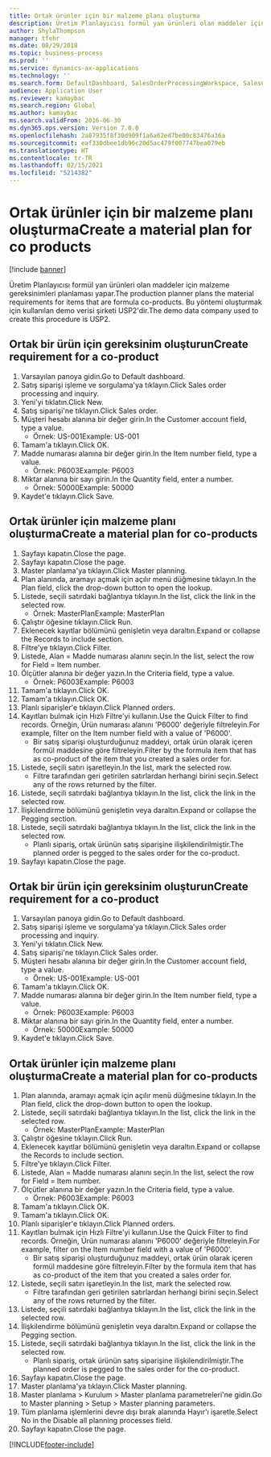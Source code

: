```yaml
---
title: Ortak ürünler için bir malzeme planı oluşturma
description: Üretim Planlayıcısı formül yan ürünleri olan maddeler için malzeme gereksinimleri planlaması yapar.
author: ShylaThompson
manager: tfehr
ms.date: 08/29/2018
ms.topic: business-process
ms.prod: ''
ms.service: dynamics-ax-applications
ms.technology: ''
ms.search.form: DefaultDashboard, SalesOrderProcessingWorkspace, SalesCreateOrder, SalesTable, ReqCreatePlanWorkspace, ReqTransPlanCard, SysQueryForm, ReqTransPo
audience: Application User
ms.reviewer: kamaybac
ms.search.region: Global
ms.author: kamaybac
ms.search.validFrom: 2016-06-30
ms.dyn365.ops.version: Version 7.0.0
ms.openlocfilehash: 2a87935f8f30d909f1a6a62ed7be00c83476a36a
ms.sourcegitcommit: eaf330dbee1db96c20d5ac479f007747bea079eb
ms.translationtype: HT
ms.contentlocale: tr-TR
ms.lasthandoff: 02/15/2021
ms.locfileid: "5214382"
---
```

# <a name="create-a-material-plan-for-co-products"></a><span data-ttu-id="555e5-103">Ortak ürünler için bir malzeme planı oluşturma</span><span class="sxs-lookup"><span data-stu-id="555e5-103">Create a material plan for co products</span></span>

[!include [banner](../../includes/banner.md)]

<span data-ttu-id="555e5-104">Üretim Planlayıcısı formül yan ürünleri olan maddeler için malzeme gereksinimleri planlaması yapar.</span><span class="sxs-lookup"><span data-stu-id="555e5-104">The production planner plans the material requirements for items that are formula co-products.</span></span> <span data-ttu-id="555e5-105">Bu yöntemi oluşturmak için kullanılan demo verisi şirketi USP2'dir.</span><span class="sxs-lookup"><span data-stu-id="555e5-105">The demo data company used to create this procedure is USP2.</span></span>


## <a name="create-requirement-for-a-co-product"></a><span data-ttu-id="555e5-106">Ortak bir ürün için gereksinim oluşturun</span><span class="sxs-lookup"><span data-stu-id="555e5-106">Create requirement for a co-product</span></span>
1. <span data-ttu-id="555e5-107">Varsayılan panoya gidin.</span><span class="sxs-lookup"><span data-stu-id="555e5-107">Go to Default dashboard.</span></span>
2. <span data-ttu-id="555e5-108">Satış siparişi işleme ve sorgulama'ya tıklayın.</span><span class="sxs-lookup"><span data-stu-id="555e5-108">Click Sales order processing and inquiry.</span></span>
3. <span data-ttu-id="555e5-109">Yeni'yi tıklatın.</span><span class="sxs-lookup"><span data-stu-id="555e5-109">Click New.</span></span>
4. <span data-ttu-id="555e5-110">Satış siparişi'ne tıklayın.</span><span class="sxs-lookup"><span data-stu-id="555e5-110">Click Sales order.</span></span>
5. <span data-ttu-id="555e5-111">Müşteri hesabı alanına bir değer girin.</span><span class="sxs-lookup"><span data-stu-id="555e5-111">In the Customer account field, type a value.</span></span>
    * <span data-ttu-id="555e5-112">Örnek: US-001</span><span class="sxs-lookup"><span data-stu-id="555e5-112">Example: US-001</span></span>  
6. <span data-ttu-id="555e5-113">Tamam'a tıklayın.</span><span class="sxs-lookup"><span data-stu-id="555e5-113">Click OK.</span></span>
7. <span data-ttu-id="555e5-114">Madde numarası alanına bir değer girin.</span><span class="sxs-lookup"><span data-stu-id="555e5-114">In the Item number field, type a value.</span></span>
    * <span data-ttu-id="555e5-115">Örnek: P6003</span><span class="sxs-lookup"><span data-stu-id="555e5-115">Example: P6003</span></span>  
8. <span data-ttu-id="555e5-116">Miktar alanına bir sayı girin.</span><span class="sxs-lookup"><span data-stu-id="555e5-116">In the Quantity field, enter a number.</span></span>
    * <span data-ttu-id="555e5-117">Örnek: 50000</span><span class="sxs-lookup"><span data-stu-id="555e5-117">Example: 50000</span></span>  
9. <span data-ttu-id="555e5-118">Kaydet'e tıklayın.</span><span class="sxs-lookup"><span data-stu-id="555e5-118">Click Save.</span></span>

## <a name="create-a-material-plan-for-co-products"></a><span data-ttu-id="555e5-119">Ortak ürünler için malzeme planı oluşturma</span><span class="sxs-lookup"><span data-stu-id="555e5-119">Create a material plan for co-products</span></span>
1. <span data-ttu-id="555e5-120">Sayfayı kapatın.</span><span class="sxs-lookup"><span data-stu-id="555e5-120">Close the page.</span></span>
2. <span data-ttu-id="555e5-121">Sayfayı kapatın.</span><span class="sxs-lookup"><span data-stu-id="555e5-121">Close the page.</span></span>
3. <span data-ttu-id="555e5-122">Master planlama'ya tıklayın.</span><span class="sxs-lookup"><span data-stu-id="555e5-122">Click Master planning.</span></span>
4. <span data-ttu-id="555e5-123">Plan alanında, aramayı açmak için açılır menü düğmesine tıklayın.</span><span class="sxs-lookup"><span data-stu-id="555e5-123">In the Plan field, click the drop-down button to open the lookup.</span></span>
5. <span data-ttu-id="555e5-124">Listede, seçili satırdaki bağlantıya tıklayın.</span><span class="sxs-lookup"><span data-stu-id="555e5-124">In the list, click the link in the selected row.</span></span>
    * <span data-ttu-id="555e5-125">Örnek: MasterPlan</span><span class="sxs-lookup"><span data-stu-id="555e5-125">Example: MasterPlan</span></span>  
6. <span data-ttu-id="555e5-126">Çalıştır öğesine tıklayın.</span><span class="sxs-lookup"><span data-stu-id="555e5-126">Click Run.</span></span>
7. <span data-ttu-id="555e5-127">Eklenecek kayıtlar bölümünü genişletin veya daraltın.</span><span class="sxs-lookup"><span data-stu-id="555e5-127">Expand or collapse the Records to include section.</span></span>
8. <span data-ttu-id="555e5-128">Filtre'ye tıklayın.</span><span class="sxs-lookup"><span data-stu-id="555e5-128">Click Filter.</span></span>
9. <span data-ttu-id="555e5-129">Listede, Alan = Madde numarası alanını seçin.</span><span class="sxs-lookup"><span data-stu-id="555e5-129">In the list, select the row for Field = Item number.</span></span>
10. <span data-ttu-id="555e5-130">Ölçütler alanına bir değer yazın.</span><span class="sxs-lookup"><span data-stu-id="555e5-130">In the Criteria field, type a value.</span></span>
    * <span data-ttu-id="555e5-131">Örnek: P6003</span><span class="sxs-lookup"><span data-stu-id="555e5-131">Example: P6003</span></span>  
11. <span data-ttu-id="555e5-132">Tamam'a tıklayın.</span><span class="sxs-lookup"><span data-stu-id="555e5-132">Click OK.</span></span>
12. <span data-ttu-id="555e5-133">Tamam'a tıklayın.</span><span class="sxs-lookup"><span data-stu-id="555e5-133">Click OK.</span></span>
13. <span data-ttu-id="555e5-134">Planlı siparişler'e tıklayın.</span><span class="sxs-lookup"><span data-stu-id="555e5-134">Click Planned orders.</span></span>
14. <span data-ttu-id="555e5-135">Kayıtları bulmak için Hızlı Filtre'yi kullanın.</span><span class="sxs-lookup"><span data-stu-id="555e5-135">Use the Quick Filter to find records.</span></span> <span data-ttu-id="555e5-136">Örneğin, Ürün numarası alanını 'P6000' değeriyle filtreleyin.</span><span class="sxs-lookup"><span data-stu-id="555e5-136">For example, filter on the Item number field with a value of 'P6000'.</span></span>
    * <span data-ttu-id="555e5-137">Bir satış siparişi oluşturduğunuz maddeyi, ortak ürün olarak içeren formül maddesine göre filtreleyin.</span><span class="sxs-lookup"><span data-stu-id="555e5-137">Filter by the formula item that has as co-product of the item that you created a sales order for.</span></span>  
15. <span data-ttu-id="555e5-138">Listede, seçili satırı işaretleyin.</span><span class="sxs-lookup"><span data-stu-id="555e5-138">In the list, mark the selected row.</span></span>
    * <span data-ttu-id="555e5-139">Filtre tarafından geri getirilen satırlardan herhangi birini seçin.</span><span class="sxs-lookup"><span data-stu-id="555e5-139">Select any of the rows returned by the filter.</span></span>  
16. <span data-ttu-id="555e5-140">Listede, seçili satırdaki bağlantıya tıklayın.</span><span class="sxs-lookup"><span data-stu-id="555e5-140">In the list, click the link in the selected row.</span></span>
17. <span data-ttu-id="555e5-141">İlişkilendirme bölümünü genişletin veya daraltın.</span><span class="sxs-lookup"><span data-stu-id="555e5-141">Expand or collapse the Pegging section.</span></span>
18. <span data-ttu-id="555e5-142">Listede, seçili satırdaki bağlantıya tıklayın.</span><span class="sxs-lookup"><span data-stu-id="555e5-142">In the list, click the link in the selected row.</span></span>
    * <span data-ttu-id="555e5-143">Planlı sipariş, ortak ürünün satış siparişine ilişkilendirilmiştir.</span><span class="sxs-lookup"><span data-stu-id="555e5-143">The planned order is pegged to the sales order for the co-product.</span></span>  
19. <span data-ttu-id="555e5-144">Sayfayı kapatın.</span><span class="sxs-lookup"><span data-stu-id="555e5-144">Close the page.</span></span>

## <a name="create-requirement-for-a-co-product"></a><span data-ttu-id="555e5-145">Ortak bir ürün için gereksinim oluşturun</span><span class="sxs-lookup"><span data-stu-id="555e5-145">Create requirement for a co-product</span></span>
1. <span data-ttu-id="555e5-146">Varsayılan panoya gidin.</span><span class="sxs-lookup"><span data-stu-id="555e5-146">Go to Default dashboard.</span></span>
2. <span data-ttu-id="555e5-147">Satış siparişi işleme ve sorgulama'ya tıklayın.</span><span class="sxs-lookup"><span data-stu-id="555e5-147">Click Sales order processing and inquiry.</span></span>
3. <span data-ttu-id="555e5-148">Yeni'yi tıklatın.</span><span class="sxs-lookup"><span data-stu-id="555e5-148">Click New.</span></span>
4. <span data-ttu-id="555e5-149">Satış siparişi'ne tıklayın.</span><span class="sxs-lookup"><span data-stu-id="555e5-149">Click Sales order.</span></span>
5. <span data-ttu-id="555e5-150">Müşteri hesabı alanına bir değer girin.</span><span class="sxs-lookup"><span data-stu-id="555e5-150">In the Customer account field, type a value.</span></span>
    * <span data-ttu-id="555e5-151">Örnek: US-001</span><span class="sxs-lookup"><span data-stu-id="555e5-151">Example: US-001</span></span>  
6. <span data-ttu-id="555e5-152">Tamam'a tıklayın.</span><span class="sxs-lookup"><span data-stu-id="555e5-152">Click OK.</span></span>
7. <span data-ttu-id="555e5-153">Madde numarası alanına bir değer girin.</span><span class="sxs-lookup"><span data-stu-id="555e5-153">In the Item number field, type a value.</span></span>
    * <span data-ttu-id="555e5-154">Örnek: P6003</span><span class="sxs-lookup"><span data-stu-id="555e5-154">Example: P6003</span></span>  
8. <span data-ttu-id="555e5-155">Miktar alanına bir sayı girin.</span><span class="sxs-lookup"><span data-stu-id="555e5-155">In the Quantity field, enter a number.</span></span>
    * <span data-ttu-id="555e5-156">Örnek: 50000</span><span class="sxs-lookup"><span data-stu-id="555e5-156">Example: 50000</span></span>  
9. <span data-ttu-id="555e5-157">Kaydet'e tıklayın.</span><span class="sxs-lookup"><span data-stu-id="555e5-157">Click Save.</span></span>

## <a name="create-a-material-plan-for-co-products"></a><span data-ttu-id="555e5-158">Ortak ürünler için malzeme planı oluşturma</span><span class="sxs-lookup"><span data-stu-id="555e5-158">Create a material plan for co-products</span></span>
1. <span data-ttu-id="555e5-159">Plan alanında, aramayı açmak için açılır menü düğmesine tıklayın.</span><span class="sxs-lookup"><span data-stu-id="555e5-159">In the Plan field, click the drop-down button to open the lookup.</span></span>
2. <span data-ttu-id="555e5-160">Listede, seçili satırdaki bağlantıya tıklayın.</span><span class="sxs-lookup"><span data-stu-id="555e5-160">In the list, click the link in the selected row.</span></span>
    * <span data-ttu-id="555e5-161">Örnek: MasterPlan</span><span class="sxs-lookup"><span data-stu-id="555e5-161">Example: MasterPlan</span></span>  
3. <span data-ttu-id="555e5-162">Çalıştır öğesine tıklayın.</span><span class="sxs-lookup"><span data-stu-id="555e5-162">Click Run.</span></span>
4. <span data-ttu-id="555e5-163">Eklenecek kayıtlar bölümünü genişletin veya daraltın.</span><span class="sxs-lookup"><span data-stu-id="555e5-163">Expand or collapse the Records to include section.</span></span>
5. <span data-ttu-id="555e5-164">Filtre'ye tıklayın.</span><span class="sxs-lookup"><span data-stu-id="555e5-164">Click Filter.</span></span>
6. <span data-ttu-id="555e5-165">Listede, Alan = Madde numarası alanını seçin.</span><span class="sxs-lookup"><span data-stu-id="555e5-165">In the list, select the row for Field = Item number.</span></span>
7. <span data-ttu-id="555e5-166">Ölçütler alanına bir değer yazın.</span><span class="sxs-lookup"><span data-stu-id="555e5-166">In the Criteria field, type a value.</span></span>
    * <span data-ttu-id="555e5-167">Örnek: P6003</span><span class="sxs-lookup"><span data-stu-id="555e5-167">Example: P6003</span></span>  
8. <span data-ttu-id="555e5-168">Tamam'a tıklayın.</span><span class="sxs-lookup"><span data-stu-id="555e5-168">Click OK.</span></span>
9. <span data-ttu-id="555e5-169">Tamam'a tıklayın.</span><span class="sxs-lookup"><span data-stu-id="555e5-169">Click OK.</span></span>
10. <span data-ttu-id="555e5-170">Planlı siparişler'e tıklayın.</span><span class="sxs-lookup"><span data-stu-id="555e5-170">Click Planned orders.</span></span>
11. <span data-ttu-id="555e5-171">Kayıtları bulmak için Hızlı Filtre'yi kullanın.</span><span class="sxs-lookup"><span data-stu-id="555e5-171">Use the Quick Filter to find records.</span></span> <span data-ttu-id="555e5-172">Örneğin, Ürün numarası alanını 'P6000' değeriyle filtreleyin.</span><span class="sxs-lookup"><span data-stu-id="555e5-172">For example, filter on the Item number field with a value of 'P6000'.</span></span>
    * <span data-ttu-id="555e5-173">Bir satış siparişi oluşturduğunuz maddeyi, ortak ürün olarak içeren formül maddesine göre filtreleyin.</span><span class="sxs-lookup"><span data-stu-id="555e5-173">Filter by the formula item that has as co-product of the item that you created a sales order for.</span></span>  
12. <span data-ttu-id="555e5-174">Listede, seçili satırı işaretleyin.</span><span class="sxs-lookup"><span data-stu-id="555e5-174">In the list, mark the selected row.</span></span>
    * <span data-ttu-id="555e5-175">Filtre tarafından geri getirilen satırlardan herhangi birini seçin.</span><span class="sxs-lookup"><span data-stu-id="555e5-175">Select any of the rows returned by the filter.</span></span>  
13. <span data-ttu-id="555e5-176">Listede, seçili satırdaki bağlantıya tıklayın.</span><span class="sxs-lookup"><span data-stu-id="555e5-176">In the list, click the link in the selected row.</span></span>
14. <span data-ttu-id="555e5-177">İlişkilendirme bölümünü genişletin veya daraltın.</span><span class="sxs-lookup"><span data-stu-id="555e5-177">Expand or collapse the Pegging section.</span></span>
15. <span data-ttu-id="555e5-178">Listede, seçili satırdaki bağlantıya tıklayın.</span><span class="sxs-lookup"><span data-stu-id="555e5-178">In the list, click the link in the selected row.</span></span>
    * <span data-ttu-id="555e5-179">Planlı sipariş, ortak ürünün satış siparişine ilişkilendirilmiştir.</span><span class="sxs-lookup"><span data-stu-id="555e5-179">The planned order is pegged to the sales order for the co-product.</span></span>  
16. <span data-ttu-id="555e5-180">Sayfayı kapatın.</span><span class="sxs-lookup"><span data-stu-id="555e5-180">Close the page.</span></span>
17. <span data-ttu-id="555e5-181">Master planlama'ya tıklayın.</span><span class="sxs-lookup"><span data-stu-id="555e5-181">Click Master planning.</span></span>
18. <span data-ttu-id="555e5-182">Master planlama > Kurulum > Master planlama parametreleri'ne gidin.</span><span class="sxs-lookup"><span data-stu-id="555e5-182">Go to Master planning > Setup > Master planning parameters.</span></span>
19. <span data-ttu-id="555e5-183">Tüm planlama işlemlerini devre dışı bırak alanında Hayır'ı işaretle.</span><span class="sxs-lookup"><span data-stu-id="555e5-183">Select No in the Disable all planning processes field.</span></span>
20. <span data-ttu-id="555e5-184">Sayfayı kapatın.</span><span class="sxs-lookup"><span data-stu-id="555e5-184">Close the page.</span></span>



[!INCLUDE[footer-include](../../../includes/footer-banner.md)]